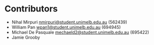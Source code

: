 # Contributors  
 * Nihal Mirpuri nmirpuri@student.unimelb.edu.au (562439)  
 * William Pan wpan1@student.unimelb.edu.au (694945)  
 * Michael De Pasquale mechaeld2@student.unimelb.edu.au  (695422)
 * Jamie Grooby  
